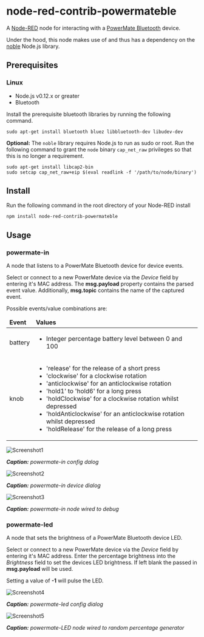 # node-red-contrib-powermateble

A <a href="http://nodered.org" target="_blank">Node-RED</a> node for interacting with a <a href="https://griffintechnology.com/us/powermate-bluetooth" target="_blank">PowerMate Bluetooth</a> device.

Under the hood, this node makes use of and thus has a dependency on the <a href="https://github.com/sandeepmistry/noble" target="_blank">noble</a> Node.js library.

## Prerequisites

### Linux

* Node.js v0.12.x or greater 
* Bluetooth 

Install the prerequisite bluetooth libraries by running the following command.

    sudo apt-get install bluetooth bluez libbluetooth-dev libudev-dev 

**Optional:** The ```noble``` library requires Node.js to run as sudo or root. Run the following command to grant the ```node``` binary ```cap_net_raw``` privileges so that this is no longer a requirement.

    sudo apt-get install libcap2-bin
    sudo setcap cap_net_raw+eip $(eval readlink -f '/path/to/node/binary')

## Install

Run the following command in the root directory of your Node-RED install

    npm install node-red-contrib-powermateble

## Usage

### powermate-in

A node that listens to a PowerMate Bluetooth device for device events.

Select or connect to a new PowerMate device via the _Device_ field by entering it's MAC address. The **msg.payload** property contains the parsed event value. Additionally, **msg.topic** contains the name of the captured event.

Possible events/value combinations are:

<table cellspacing="0" cellpadding="0" style="border-collapse:collapse;width:100%;">
	<thead>
		<tr>
			<td><b>Event</b></td>
			<td><b>Values</b></td>
		</tr>
	</thead>
	<tbody>
		<tr>
			<td>battery</td>
			<td>
				<ul>
					<li>Integer percentage battery level between 0 and 100</li>
				</ul>
			</td>
		</tr>
		<tr>
			<td>knob</td>
			<td>
				<ul>
					<li>'release' for the release of a short press</li>
					<li>'clockwise' for a clockwise rotation</li>
					<li>'anticlockwise' for an anticlockwise rotation</li>
					<li>'hold1' to 'hold6' for a long press</li>
					<li>'holdClockwise' for a clockwise rotation whilst depressed</li>
					<li>'holdAnticlockwise' for an anticlockwise rotation whilst depressed</li>
					<li>'holdRelease' for the release of a long press</li>
				</ul>
			</td>
		</tr>
	</tbody>
</table>

![Screenshot1](https://cdn.rawgit.com/circuitbeard/node-red-contrib-powermateble/b65177cc94d5411f905d852e527a89e25f61f421/assets/screen1_2.PNG) 

_**Caption:** powermate-in config dalog_

![Screenshot2](https://cdn.rawgit.com/circuitbeard/node-red-contrib-powermateble/b65177cc94d5411f905d852e527a89e25f61f421/assets/screen1_3.PNG) 

_**Caption:** powermate-in device dialog_

![Screenshot3](https://cdn.rawgit.com/circuitbeard/node-red-contrib-powermateble/788d98dba4a0aa73fceb38dda342c58b25ab473a/assets/screen1.PNG) 

_**Caption:** powermate-in node wired to debug_

### powermate-led

A node that sets the brightness of a PowerMate Bluetooth device LED.

Select or connect to a new PowerMate device via the _Device_ field  by entering it's MAC address. Enter the percentage brightness into the _Brightness_ field to set the devices LED brightness. If left blank the passed in **msg.payload** will be used.

Setting a value of **-1** will pulse the LED.

![Screenshot4](https://cdn.rawgit.com/circuitbeard/node-red-contrib-powermateble/b65177cc94d5411f905d852e527a89e25f61f421/assets/screen2_2.PNG) 

_**Caption:** powermate-led config dialog_

![Screenshot5](https://cdn.rawgit.com/circuitbeard/node-red-contrib-powermateble/788d98dba4a0aa73fceb38dda342c58b25ab473a/assets/screen2.PNG) 

_**Caption:** powermate-LED node wired to random percentage generator_

